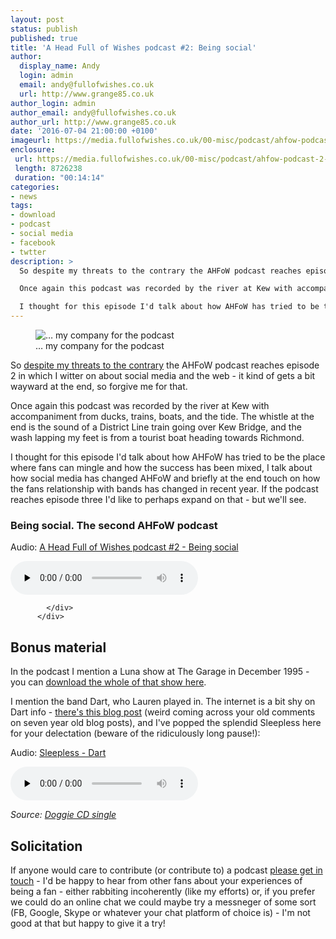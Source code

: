 ```yaml
---
layout: post
status: publish
published: true
title: 'A Head Full of Wishes podcast #2: Being social'
author:
  display_name: Andy
  login: admin
  email: andy@fullofwishes.co.uk
  url: http://www.grange85.co.uk
author_login: admin
author_email: andy@fullofwishes.co.uk
author_url: http://www.grange85.co.uk
date: '2016-07-04 21:00:00 +0100'
imageurl: https://media.fullofwishes.co.uk/00-misc/podcast/ahfow-podcast-2-being-social.jpg
enclosure:
 url: https://media.fullofwishes.co.uk/00-misc/podcast/ahfow-podcast-2-being-social.mp3
 length: 8726238
 duration: "00:14:14"
categories:
- news
tags:
- download
- podcast
- social media
- facebook
- twtter
description: >
  So despite my threats to the contrary the AHFoW podcast reaches episode 2 in which I witter on about social media and the web - it kind of gets a bit wayward at the end, so forgive me for that.

  Once again this podcast was recorded by the river at Kew with accompaniment from ducks, trains, boats, and the tide. The whistle at the end is the sound of a District Line train going over Kew Bridge, and the wash lapping my feet is from a tourist boat heading towards Richmond.

  I thought for this episode I'd talk about how AHFoW has tried to be the place where fans can mingle and how the success has been mixed, I talk about how social media has changed AHFoW and briefly at the end touch on how the fans relationship with bands has changed in recent year. If the podcast reaches episode three I'd like to perhaps expand on that - but we'll see.
---
```

<figure class="caption aligncenter"><img src="https://media.fullofwishes.co.uk/00-misc/podcast/ahfow-podcast-2-being-social.jpg" alt="&hellip; my company for the podcast" /><figcaption class="caption-text">&hellip; my company for the podcast</figcaption></figure>
<p class="lead">So <a href="/2016/06/01/the-first-ahfow-podcast-how-does-luna-make-you-feel/
">despite my threats to the contrary</a> the AHFoW podcast reaches episode 2 in which I witter on about social media and the web - it kind of gets a bit wayward at the end, so forgive me for that.</p>
<p>Once again this podcast was recorded by the river at Kew with accompaniment from ducks, trains, boats, and the tide. The whistle at the end is the sound of a District Line train going over Kew Bridge, and the wash lapping my feet is from a tourist boat heading towards Richmond.</p>
<p>I thought for this episode I'd talk about how AHFoW has tried to be the place where fans can mingle and how the success has been mixed, I talk about how social media has changed AHFoW and briefly at the end touch on how the fans relationship with bands has changed in recent year. If the podcast reaches episode three I'd like to perhaps expand on that - but we'll see.</p>

<div class="panel panel-default">
            <div class="panel-heading">
              <h3 class="panel-title">Being social. The second AHFoW podcast</h3>
            </div>
            <div class="panel-body">

<div class="well"><p class="audio">Audio: <a href="https://media.fullofwishes.co.uk/00-misc/podcast/ahfow-podcast-2-being-social.mp3">A Head Full of Wishes podcast #2 - Being social</a></p><audio controls="controls" preload="none" src="https://media.fullofwishes.co.uk/00-misc/podcast/ahfow-podcast-2-being-social.mp3"></audio></div>

            </div>
          </div>


<h2>Bonus material</h2>
<p>In the podcast I mention a Luna show at The Garage in December 1995 - you can <a href="http://www.mediafire.com/download/g5f0gihpann2e6u/luna-1995-12-16_-the-garage-london-uk.zip">download the whole of that show here</a>.</p>
<p>I mention the band Dart, who Lauren played in. The internet is a bit shy on Dart info - <a href="http://becausemidwaystillarentcomingback.blogspot.co.uk/2009/07/dart.html">there's this blog post</a> (weird coming across your old comments on seven year old blog posts), and I've popped the splendid Sleepless here for your delectation (beware of the ridiculously long pause!):</p>
<div class="well">
  <p class="audio">Audio: <a href="https://media.fullofwishes.co.uk/00-misc/audio/02-dart-sleepless.mp3">Sleepless - Dart</a></p>
  <audio controls="controls" preload="none" src="https://media.fullofwishes.co.uk/00-misc/audio/02-dart-sleepless.mp3"></audio>
  <p class="source small text-right"><em>Source: <a href="https://www.discogs.com/Dart-Doggie/release/1645845">Doggie CD single</a></em></p>
</div>
<h2>Solicitation</h2>
<p>If anyone would care to contribute (or contribute to) a podcast <a href="/about/">please get in touch</a> - I'd be happy to hear from other fans about your experiences of being a fan - either rabbiting incoherently (like my efforts) or, if you prefer we could do an online chat we could maybe try a messneger of some sort (FB, Google, Skype or whatever your chat platform of choice is) - I'm not good at that but happy to give it a try!</p>
